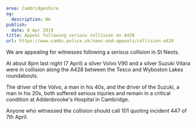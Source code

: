 ```yaml
area: Cambridgeshire
og:
  description: We
publish:
  date: 8 Apr 2019
title: Appeal following serious collision on A428
url: https://www.cambs.police.uk/news-and-appeals/collision-a428
```

We are appealing for witnesses following a serious collision in St Neots.

At about 8pm last night (7 April) a silver Volvo V90 and a silver Suzuki Vitara were in collision along the A428 between the Tesco and Wyboston Lakes roundabouts.

The driver of the Volvo, a man in his 40s, and the driver of the Suzuki, a man in his 20s, both suffered serious injuries and remain in a critical condition at Addenbrooke's Hospital in Cambridge.

Anyone who witnessed the collision should call 101 quoting incident 447 of 7th April.
